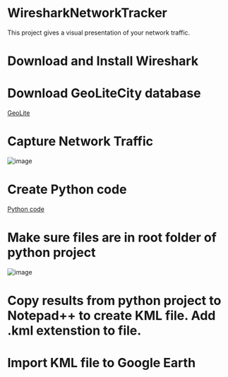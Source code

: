 # WiresharkNetworkTracker
This project gives a visual presentation of your network traffic.

# Download and Install Wireshark

# Download GeoLiteCity database
[GeoLite](https://github.com/mbcc2006/GeoLiteCity-data)

# Capture Network Traffic
![image](https://github.com/user-attachments/assets/67edbb04-3711-4c9b-a098-0e8150447bd0)

# Create Python code
[Python code](https://github.com/sfort04/WiresharkNetworkTracker/blob/main/python_tracker)

# Make sure files are in root folder of python project
![image](https://github.com/user-attachments/assets/67596193-03fa-4fe1-8c97-c2005d004566)

# Copy results from python project to Notepad++ to create KML file. Add .kml extenstion to file.

# Import KML file to Google Earth

